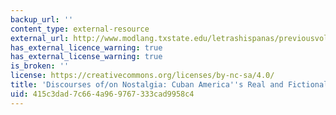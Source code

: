 ```yaml
---
backup_url: ''
content_type: external-resource
external_url: http://www.modlang.txstate.edu/letrashispanas/previousvolumes/vol3-1/contentParagraph/0/content_files/file0/Rubio.pdf
has_external_licence_warning: true
has_external_license_warning: true
is_broken: ''
license: https://creativecommons.org/licenses/by-nc-sa/4.0/
title: 'Discourses of/on Nostalgia: Cuban America''s Real and Fictional Geographies'
uid: 415c3dad-7c66-4a96-9767-333cad9958c4
---
```


